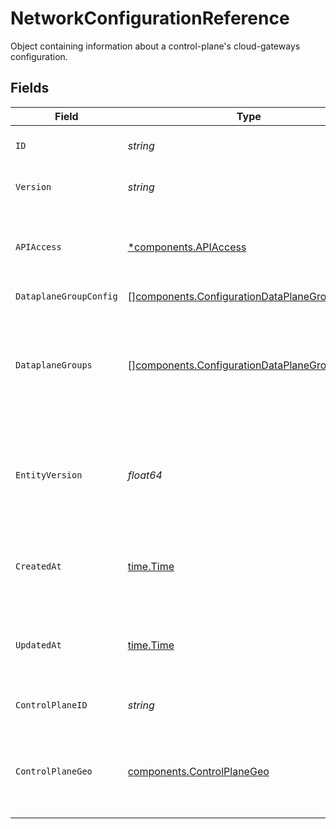 # NetworkConfigurationReference

Object containing information about a control-plane's cloud-gateways configuration.


## Fields

| Field                                                                                                          | Type                                                                                                           | Required                                                                                                       | Description                                                                                                    | Example                                                                                                        |
| -------------------------------------------------------------------------------------------------------------- | -------------------------------------------------------------------------------------------------------------- | -------------------------------------------------------------------------------------------------------------- | -------------------------------------------------------------------------------------------------------------- | -------------------------------------------------------------------------------------------------------------- |
| `ID`                                                                                                           | *string*                                                                                                       | :heavy_check_mark:                                                                                             | N/A                                                                                                            | edaf40f9-9fb0-4ffe-bb74-4e763a6bd471                                                                           |
| `Version`                                                                                                      | *string*                                                                                                       | :heavy_check_mark:                                                                                             | Supported gateway version.                                                                                     | 3.2                                                                                                            |
| `APIAccess`                                                                                                    | [*components.APIAccess](../../models/components/apiaccess.md)                                                  | :heavy_minus_sign:                                                                                             | Type of API access data-plane groups will support for a configuration.                                         |                                                                                                                |
| `DataplaneGroupConfig`                                                                                         | [][components.ConfigurationDataPlaneGroupConfig](../../models/components/configurationdataplanegroupconfig.md) | :heavy_check_mark:                                                                                             | N/A                                                                                                            |                                                                                                                |
| `DataplaneGroups`                                                                                              | [][components.ConfigurationDataPlaneGroup](../../models/components/configurationdataplanegroup.md)             | :heavy_check_mark:                                                                                             | List of data-plane groups that describe where data-planes will be deployed to, along with how many<br/>instances.<br/> |                                                                                                                |
| `EntityVersion`                                                                                                | *float64*                                                                                                      | :heavy_check_mark:                                                                                             | Positive, monotonically increasing version integer, to serialize configuration changes.<br/>                   | 1                                                                                                              |
| `CreatedAt`                                                                                                    | [time.Time](https://pkg.go.dev/time#Time)                                                                      | :heavy_check_mark:                                                                                             | An RFC-3339 timestamp representation of configuration creation date.                                           | 2022-11-04T20:10:06.927Z                                                                                       |
| `UpdatedAt`                                                                                                    | [time.Time](https://pkg.go.dev/time#Time)                                                                      | :heavy_check_mark:                                                                                             | An RFC-3339 timestamp representation of configuration update date.                                             | 2022-11-04T20:10:06.927Z                                                                                       |
| `ControlPlaneID`                                                                                               | *string*                                                                                                       | :heavy_check_mark:                                                                                             | N/A                                                                                                            | 0949471e-b759-45ba-87ab-ee63fb781388                                                                           |
| `ControlPlaneGeo`                                                                                              | [components.ControlPlaneGeo](../../models/components/controlplanegeo.md)                                       | :heavy_check_mark:                                                                                             | Set of control-plane geos supported for deploying cloud-gateways configurations.                               |                                                                                                                |